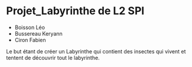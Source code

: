 # Projet_Labyrinthe de L2 SPI
* Boisson Léo
* Bussereau Keryann
* Ciron Fabien

Le but étant de créer un Labyrinthe qui contient des insectes qui vivent et tentent de découvrir tout le labyrinthe.

